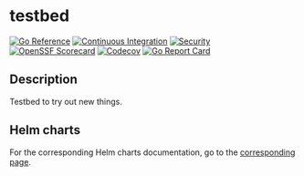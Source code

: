 # testbed

[![Go Reference](https://pkg.go.dev/badge/github.com/juanjjaramillo/testbed.svg)](https://pkg.go.dev/github.com/juanjjaramillo/testbed)
[![Continuous Integration](https://github.com/juanjjaramillo/testbed/actions/workflows/ci.yml/badge.svg)](https://github.com/juanjjaramillo/testbed/actions/workflows/ci.yml)
[![Security](https://github.com/juanjjaramillo/testbed/actions/workflows/security.yml/badge.svg)](https://github.com/juanjjaramillo/testbed/actions/workflows/security.yml)
[![OpenSSF Scorecard](https://api.securityscorecards.dev/projects/github.com/juanjjaramillo/testbed/badge)](https://securityscorecards.dev/viewer/?uri=github.com/juanjjaramillo/testbed)
[![Codecov](https://codecov.io/gh/juanjjaramillo/testbed/branch/main/graph/badge.svg)](https://codecov.io/gh/juanjjaramillo/testbed)
[![Go Report Card](https://goreportcard.com/badge/github.com/juanjjaramillo/testbed)](https://goreportcard.com/report/github.com/juanjjaramillo/testbed)

## Description
Testbed to try out new things.

## Helm charts
For the corresponding Helm charts documentation, go to the [corresponding page](https://juanjjaramillo.github.io/testbed/).

